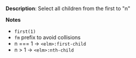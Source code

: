 __Description__: Select all children from the first to "n"

__Notes__

+ `first(1)`
+ `fm` prefix to avoid collisions
+ n === 1 -> `<elm>:first-child`
+ n > 1 -> `<elm>:nth-child`
